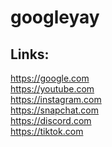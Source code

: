 # googleyay
## Links:
https://google.com <br>
https://youtube.com <br>
https://instagram.com <br>
https://snapchat.com <br>
https://discord.com <br>
https://tiktok.com <br>
